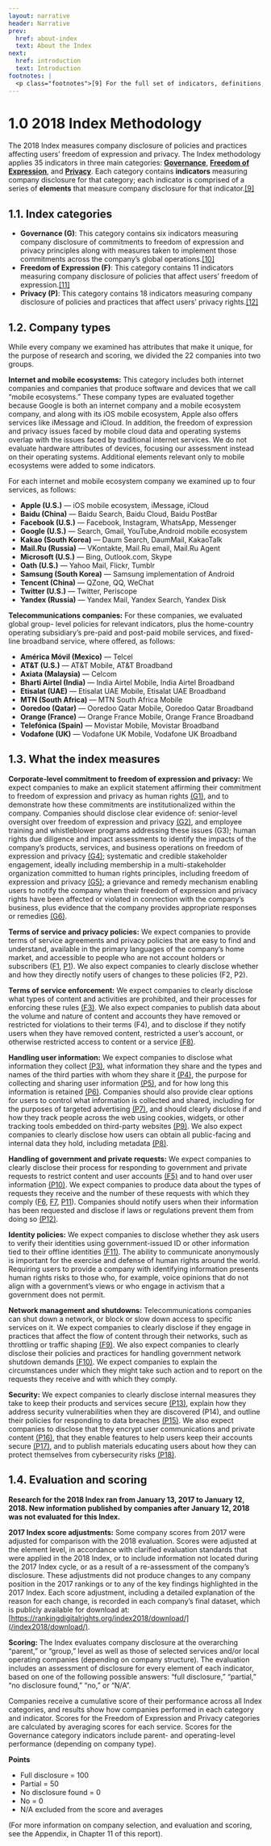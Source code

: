 ```yaml
---
layout: narrative
header: Narrative
prev:
  href: about-index
  text: About the Index
next:
  href: introduction
  text: Introduction
footnotes: | 
  <p class="footnotes">[9] For the full set of indicators, definitions, and research guidance please visit: &ldquo;2018 Indicators,&rdquo; Ranking Digital Rights,<a href="/2018-indicators/">https://rankingdigitalrights.org/2018-indicators/</a>.</p><p class="footnotes">[10] &ldquo;2018 Indicators: Governance,&rdquo; Ranking Digital Rights, <a href="/2018-indicators/#G">https://rankingdigitalrights.org/2018-indicators/#G</a>.</p><p class="footnotes">[11] &ldquo;2018 Indicators: Freedom of Expression,&rdquo; Ranking Digital Rights, <a href="/2018-indicators/#F">https://rankingdigitalrights.org/2018-indicators/#F</a>.</p><p class="footnotes">[12] &ldquo;2018 Indicators: Privacy,&rdquo; Ranking Digital Rights, <a href="/2018-indicators/#P">https://rankingdigitalrights.org/2018-indicators/#P</a>.</p>
---
```

1.0 2018 Index Methodology
==========================

The 2018 Index measures company disclosure of policies and practices affecting users’ freedom of expression and privacy. The Index methodology applies 35 indicators in three main categories: **[Governance](/categories/governance)**, **[Freedom of Expression](/categories/freedom-of-expression)**, and **[Privacy](/categories/privacy)**. Each category contains **indicators** measuring company disclosure for that category; each indicator is comprised of a series of **elements** that measure company disclosure for that indicator.[[9]](#footnotes)

1.1. Index categories
---------------------

- **Governance (G)**: This category contains six indicators measuring company disclosure of commitments to freedom of expression and privacy principles along with measures taken to implement those commitments across the company’s global operations.[[10]](#footnotes)
- **Freedom of Expression (F)**: This category contains 11 indicators measuring company disclosure of policies that affect users’ freedom of expression.[[11]](#footnotes)
- **Privacy (P)**: This category contains 18 indicators measuring company disclosure of policies and practices that affect users’ privacy rights.[[12]](#footnotes)
 
1.2. Company types
------------------

While every company we examined has attributes that make it unique, for the purpose of research and scoring, we divided the 22 companies into two groups.

**Internet and mobile ecosystems:** This category includes both internet companies and companies that produce software and devices that we call “mobile ecosystems.” These company types are evaluated together because Google is both an internet company and a mobile ecosystem company, and along with its iOS mobile ecosystem, Apple also offers services like iMessage and iCloud. In addition, the freedom of expression and privacy issues faced by mobile cloud data and operating systems overlap with the issues faced by traditional internet services. We do not evaluate hardware attributes of devices, focusing our assessment instead on their operating systems. Additional elements relevant only to mobile ecosystems were added to some indicators.

For each internet and mobile ecosystem company we examined up to four services, as follows:

- **Apple (U.S.)** — iOS mobile ecosystem, iMessage, iCloud
- **Baidu (China)** — Baidu Search, Baidu Cloud, Baidu PostBar
- **Facebook (U.S.)** — Facebook, Instagram, WhatsApp, Messenger
- **Google (U.S.)** — Search, Gmail, YouTube,Android mobile ecosystem
- **Kakao (South Korea)** — Daum Search, DaumMail, KakaoTalk
- **Mail.Ru (Russia)** — VKontakte, Mail.Ru email, Mail.Ru Agent
- **Microsoft (U.S.)** — Bing, Outlook.com, Skype
- **Oath (U.S.)** — Yahoo Mail, Flickr, Tumblr
- **Samsung (South Korea)** — Samsung implementation of Android
- **Tencent (China)** — QZone, QQ, WeChat
- **Twitter (U.S.)** — Twitter, Periscope
- **Yandex (Russia)** — Yandex Mail, Yandex Search, Yandex Disk
 
**Telecommunications companies:** For these companies, we evaluated global group- level policies for relevant indicators, plus the home-country operating subsidiary’s pre-paid and post-paid mobile services, and fixed-line broadband service, where offered, as follows:

- **América Móvil (Mexico)** — Telcel
- **AT&T (U.S.)** — AT&T Mobile, AT&T Broadband
- **Axiata (Malaysia)** — Celcom
- **Bharti Airtel (India)** — India Airtel Mobile, India Airtel Broadband
- **Etisalat (UAE)** — Etisalat UAE Mobile, Etisalat UAE Broadband
- **MTN (South Africa)** — MTN South Africa Mobile
- **Ooredoo (Qatar)** — Ooredoo Qatar Mobile, Ooredoo Qatar Broadband
- **Orange (France)** — Orange France Mobile, Orange France Broadband
- **Telefónica (Spain)** — Movistar Mobile, Movistar Broadband
- **Vodafone (UK)** — Vodafone UK Mobile, Vodafone UK Broadband
 
1.3. What the index measures
----------------------------

**Corporate-level commitment to freedom of expression and privacy:** We expect companies to make an explicit statement affirming their commitment to freedom of expression and privacy as human rights [(G1)](/indicators/g1), and to demonstrate how these commitments are institutionalized within the company. Companies should disclose clear evidence of: senior-level oversight over freedom of expression and privacy [(G2)](/indicators/g2), and employee training and whistleblower programs addressing these issues (G3); human rights due diligence and impact assessments to identify the impacts of the company’s products, services, and business operations on freedom of expression and privacy [(G4)](/indicators/g4); systematic and credible stakeholder engagement, ideally including membership in a multi-stakeholder organization committed to human rights principles, including freedom of expression and privacy [(G5)](/indicators/g5); a grievance and remedy mechanism enabling users to notify the company when their freedom of expression and privacy rights have been affected or violated in connection with the company’s business, plus evidence that the company provides appropriate responses or remedies [(G6)](/indicators/g6).

**Terms of service and privacy policies:** We expect companies to provide terms of service agreements and privacy policies that are easy to find and understand, available in the primary languages of the company’s home market, and accessible to people who are not account holders or subscribers ([F1](/indicators/f1), [P1](/indicators/p1)). We also expect companies to clearly disclose whether and how they directly notify users of changes to these policies (F2, P2).

**Terms of service enforcement:** We expect companies to clearly disclose what types of content and activities are prohibited, and their processes for enforcing these rules [(F3)](/indicators/f3). We also expect companies to publish data about the volume and nature of content and accounts they have removed or restricted for violations to their terms (F4), and to disclose if they notify users when they have removed content, restricted a user’s account, or otherwise restricted access to content or a service [(F8)](/indicators/f8).

**Handling user information:** We expect companies to disclose what information they collect [(P3)](/indicators/p3), what information they share and the types and names of the third parties with whom they share it [(P4)](/indicators/p4), the purpose for collecting and sharing user information [(P5)](/indicators/p5), and for how long this information is retained [(P6)](/indicators/p6). Companies should also provide clear options for users to control what information is collected and shared, including for the purposes of targeted advertising [(P7)](/indicators/p7), and should clearly disclose if and how they track people across the web using cookies, widgets, or other tracking tools embedded on third-party websites [(P9)](/indicators/p9). We also expect companies to clearly disclose how users can obtain all public-facing and internal data they hold, including metadata [(P8)](/indicators/p8).

**Handling of government and private requests:** We expect companies to clearly disclose their process for responding to government and private requests to restrict content and user accounts [(F5)](/indicators/f5) and to hand over user information [(P10)](/indicators/p10). We expect companies to produce data about the types of requests they receive and the number of these requests with which they comply ([F6](/indicators/f6), [F7](/indicators/f7), [P11](/indicators/p11)). Companies should notify users when their information has been requested and disclose if laws or regulations prevent them from doing so [(P12)](/indicators/p12).

**Identity policies:** We expect companies to disclose whether they ask users to verify their identities using government-issued ID or other information tied to their offline identities [(F11)](/indicators/f11). The ability to communicate anonymously is important for the exercise and defense of human rights around the world. Requiring users to provide a company with identifying information presents human rights risks to those who, for example, voice opinions that do not align with a government’s views or who engage in activism that a government does not permit.

**Network management and shutdowns:** Telecommunications companies can shut down a network, or block or slow down access to specific services on it. We expect companies to clearly disclose if they engage in practices that affect the flow of content through their networks, such as throttling or traffic shaping [(F9)](/indicators/f9). We also expect companies to clearly disclose their policies and practices for handling government network shutdown demands [(F10)](/indicators/f10). We expect companies to explain the circumstances under which they might take such action and to report on the requests they receive and with which they comply.

**Security:** We expect companies to clearly disclose internal measures they take to keep their products and services secure [(P13)](/indicators/p13), explain how they address security vulnerabilities when they are discovered (P14), and outline their policies for responding to data breaches [(P15)](/indicators/p15). We also expect companies to disclose that they encrypt user communications and private content [(P16)](/indicators/p16), that they enable features to help users keep their accounts secure [(P17)](/indicators/p17), and to publish materials educating users about how they can protect themselves from cybersecurity risks [(P18)](/indicators/p18).

1.4. Evaluation and scoring
---------------------------

**Research for the 2018 Index ran from January 13, 2017 to January 12, 2018. New information published by companies after January 12, 2018 was not evaluated for this Index.**

**2017 Index score adjustments:** Some company scores from 2017 were adjusted for comparison with the 2018 evaluation. Scores were adjusted at the element level, in accordance with clarified evaluation standards that were applied in the 2018 Index, or to include information not located during the 2017 Index cycle, or as a result of a re-assessment of the company’s disclosure. These adjustments did not produce changes to any company position in the 2017 rankings or to any of the key findings highlighted in the 2017 Index. Each score adjustment, including a detailed explanation of the reason for each change, is recorded in each company’s final dataset, which is publicly available for download at: [https://rankingdigitalrights.org/index2018/download/](/index2018/download/).

**Scoring:** The Index evaluates company disclosure at the overarching “parent,” or “group,” level as well as those of selected services and/or local operating companies (depending on company structure). The evaluation includes an assessment of disclosure for every element of each indicator, based on one of the following possible answers: “full disclosure,” “partial,” “no disclosure found,” “no,” or “N/A”.

Companies receive a cumulative score of their performance across all Index categories, and results show how companies performed in each category and indicator. Scores for the Freedom of Expression and Privacy categories are calculated by averaging scores for each service. Scores for the Governance category indicators include parent- and operating-level performance (depending on company type).

**Points**

- Full disclosure = 100
- Partial = 50
- No disclosure found = 0
- No = 0
- N/A excluded from the score and averages
 
(For more information on company selection, and evaluation and scoring, see the Appendix, in Chapter 11 of this report).